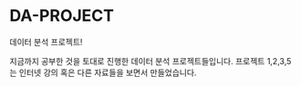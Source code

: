 # DA-PROJECT
데이터 분석 프로젝트!

지금까지 공부한 것을 토대로 진행한 데이터 분석 프로젝트들입니다.
프로젝트 1,2,3,5는 인터넷 강의 혹은 다른 자료들을 보면서 만들었습니다.
